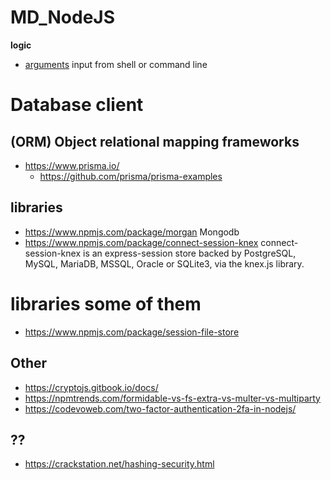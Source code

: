 # MD_NodeJS

**logic**
- [arguments](./logic/arguments) input from shell or command line

# Database client
## (ORM) Object relational mapping frameworks
- https://www.prisma.io/
    - https://github.com/prisma/prisma-examples
## libraries
- https://www.npmjs.com/package/morgan Mongodb
- https://www.npmjs.com/package/connect-session-knex connect-session-knex is an express-session store backed by PostgreSQL, MySQL, MariaDB, MSSQL, Oracle or SQLite3, via the knex.js library.

# libraries some of them
- https://www.npmjs.com/package/session-file-store

## Other
- https://cryptojs.gitbook.io/docs/
- https://npmtrends.com/formidable-vs-fs-extra-vs-multer-vs-multiparty
- https://codevoweb.com/two-factor-authentication-2fa-in-nodejs/



## ??
- https://crackstation.net/hashing-security.html